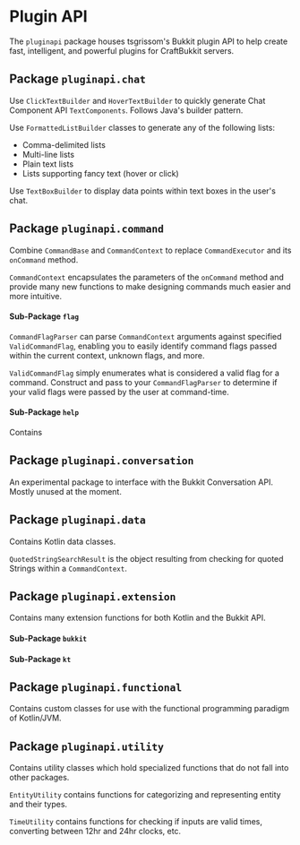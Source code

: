 # Plugin API
The `pluginapi` package houses tsgrissom's Bukkit plugin API to help create fast, intelligent, and powerful plugins
for CraftBukkit servers.

## Package `pluginapi.chat`
Use `ClickTextBuilder` and `HoverTextBuilder` to quickly generate Chat Component API `TextComponents`. Follows Java's builder
pattern.

Use `FormattedListBuilder` classes to generate any of the following lists:
* Comma-delimited lists
* Multi-line lists
* Plain text lists
* Lists supporting fancy text (hover or click)

Use `TextBoxBuilder` to display data points within text boxes in the user's chat.

## Package `pluginapi.command`

Combine `CommandBase` and `CommandContext` to replace `CommandExecutor` and its `onCommand` method.

`CommandContext` encapsulates the parameters of the `onCommand` method and provide many new functions to make designing
commands much easier and more intuitive.

#### Sub-Package `flag`

`CommandFlagParser` can parse `CommandContext` arguments against specified `ValidCommandFlag`, enabling you to easily
identify command flags passed within the current context, unknown flags, and more.

`ValidCommandFlag` simply enumerates what is considered a valid flag for a command. Construct and pass to your
`CommandFlagParser` to determine if your valid flags were passed by the user at command-time.

#### Sub-Package `help`

Contains 

## Package `pluginapi.conversation`

An experimental package to interface with the Bukkit Conversation API. Mostly unused at the moment.

## Package `pluginapi.data`

Contains Kotlin data classes.

`QuotedStringSearchResult` is the object resulting from checking for quoted Strings within a `CommandContext`.

## Package `pluginapi.extension`

Contains many extension functions for both Kotlin and the Bukkit API.

#### Sub-Package `bukkit`

#### Sub-Package `kt`

## Package `pluginapi.functional`

Contains custom classes for use with the functional programming paradigm of Kotlin/JVM.

## Package `pluginapi.utility`

Contains utility classes which hold specialized functions that do not fall into other packages.

`EntityUtility` contains functions for categorizing and representing entity and their types.

`TimeUtility` contains functions for checking if inputs are valid times, converting between 12hr and 24hr clocks, etc.